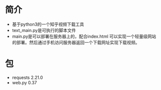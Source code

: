 # 简介
- 基于python3的一个知乎视频下载工具
- text_main.py是可执行的脚本文件
- main.py是可以部署在服务器上的，配合index.html 可以实现一个轻量级网站的部署。然后通过手机访问服务器返回一个下载网址实现下载视频。



# 包

- requests     2.21.0
- web.py       0.37
  
